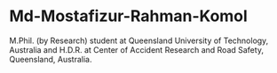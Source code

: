 # Md-Mostafizur-Rahman-Komol
M.Phil. (by Research) student at Queensland University of Technology, Australia and H.D.R. at Center of Accident Research and Road Safety, Queensland, Australia.
